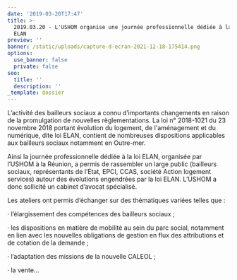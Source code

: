 ```yaml
---
date: '2019-03-20T17:47'
title: >-
  2019.03.20 - L'USHOM organise une journée professionnelle dédiée à la loi
  ELAN 
preview: ''
banner: /static/uploads/capture-d-ecran-2021-12-18-175414.png
options:
  use_banner: false
  private: false
seo:
  title: ''
  description: ''
_template: dossier
---
```


L’activité des bailleurs sociaux a connu d’importants changements en raison de la promulgation de nouvelles règlementations. La loi n° 2018-1021 du 23 novembre 2018 portant évolution du logement, de l'aménagement et du numérique, dite loi ELAN, contient de nombreuses dispositions applicables aux bailleurs sociaux notamment en Outre-mer.

Ainsi la journée professionnelle dédiée à la loi ELAN, organisée par l’USHOM à la Réunion, a permis de rassembler un large public (bailleurs sociaux, représentants de l’État, EPCI, CCAS, société Action logement services) autour des évolutions engendrées par la loi ELAN. L’USHOM a donc sollicité un cabinet d’avocat spécialisé.

Les ateliers ont permis d’échanger sur des thématiques variées telles que :

· l’élargissement des compétences des bailleurs sociaux ;

· les dispositions en matière de mobilité au sein du parc social, notamment en lien avec les nouvelles obligations de gestion en flux des attributions et de cotation de la demande ;

· l’adaptation des missions de la nouvelle CALEOL ;

· la vente…
